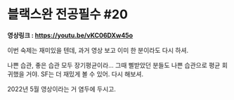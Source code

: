 # 블랙스완 전공필수 #20

**영상링크 : https://youtu.be/vKC06DXw45o**


이번 숙제는 재미있을 텐데, 과거 영상 보고 이미 한 분이라도 다시 하셔. 

나쁜 습관, 좋은 습관 모두 장기평균이라... 그때 삘받았던 분들도 나쁜 습관으로 평균 회귀했을 거야. SF는 더 재밌게 볼 수 있어. 다시 해보셔.

2022년 5월 영상이라는 거 염두에 두시고.